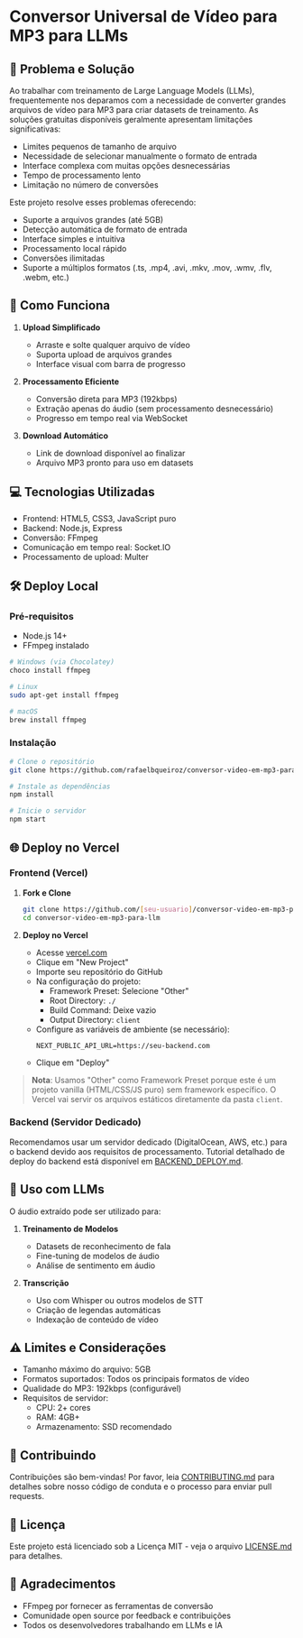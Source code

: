 # Conversor Universal de Vídeo para MP3 para LLMs

## 🎯 Problema e Solução

Ao trabalhar com treinamento de Large Language Models (LLMs), frequentemente nos deparamos com a necessidade de converter grandes arquivos de vídeo para MP3 para criar datasets de treinamento. As soluções gratuitas disponíveis geralmente apresentam limitações significativas:

- Limites pequenos de tamanho de arquivo
- Necessidade de selecionar manualmente o formato de entrada
- Interface complexa com muitas opções desnecessárias
- Tempo de processamento lento
- Limitação no número de conversões

Este projeto resolve esses problemas oferecendo:

- Suporte a arquivos grandes (até 5GB)
- Detecção automática de formato de entrada
- Interface simples e intuitiva
- Processamento local rápido
- Conversões ilimitadas
- Suporte a múltiplos formatos (.ts, .mp4, .avi, .mkv, .mov, .wmv, .flv, .webm, etc.)

## 🚀 Como Funciona

1. **Upload Simplificado**
   - Arraste e solte qualquer arquivo de vídeo
   - Suporta upload de arquivos grandes
   - Interface visual com barra de progresso

2. **Processamento Eficiente**
   - Conversão direta para MP3 (192kbps)
   - Extração apenas do áudio (sem processamento desnecessário)
   - Progresso em tempo real via WebSocket

3. **Download Automático**
   - Link de download disponível ao finalizar
   - Arquivo MP3 pronto para uso em datasets

## 💻 Tecnologias Utilizadas

- Frontend: HTML5, CSS3, JavaScript puro
- Backend: Node.js, Express
- Conversão: FFmpeg
- Comunicação em tempo real: Socket.IO
- Processamento de upload: Multer

## 🛠️ Deploy Local

### Pré-requisitos
- Node.js 14+
- FFmpeg instalado
```bash
# Windows (via Chocolatey)
choco install ffmpeg

# Linux
sudo apt-get install ffmpeg

# macOS
brew install ffmpeg
```

### Instalação
```bash
# Clone o repositório
git clone https://github.com/rafaelbqueiroz/conversor-video-em-mp3-para-llm.git

# Instale as dependências
npm install

# Inicie o servidor
npm start
```

## 🌐 Deploy no Vercel

### Frontend (Vercel)

1. **Fork e Clone**
   ```bash
   git clone https://github.com/[seu-usuario]/conversor-video-em-mp3-para-llm.git
   cd conversor-video-em-mp3-para-llm
   ```

2. **Deploy no Vercel**
   - Acesse [vercel.com](https://vercel.com)
   - Clique em "New Project"
   - Importe seu repositório do GitHub
   - Na configuração do projeto:
     - Framework Preset: Selecione "Other"
     - Root Directory: `./`
     - Build Command: Deixe vazio
     - Output Directory: `client`
   - Configure as variáveis de ambiente (se necessário):
     ```
     NEXT_PUBLIC_API_URL=https://seu-backend.com
     ```
   - Clique em "Deploy"

> **Nota**: Usamos "Other" como Framework Preset porque este é um projeto vanilla (HTML/CSS/JS puro) sem framework específico. O Vercel vai servir os arquivos estáticos diretamente da pasta `client`.

### Backend (Servidor Dedicado)

Recomendamos usar um servidor dedicado (DigitalOcean, AWS, etc.) para o backend devido aos requisitos de processamento. Tutorial detalhado de deploy do backend está disponível em [BACKEND_DEPLOY.md](BACKEND_DEPLOY.md).

## 📝 Uso com LLMs

O áudio extraído pode ser utilizado para:

1. **Treinamento de Modelos**
   - Datasets de reconhecimento de fala
   - Fine-tuning de modelos de áudio
   - Análise de sentimento em áudio

2. **Transcrição**
   - Uso com Whisper ou outros modelos de STT
   - Criação de legendas automáticas
   - Indexação de conteúdo de vídeo

## ⚠️ Limites e Considerações

- Tamanho máximo do arquivo: 5GB
- Formatos suportados: Todos os principais formatos de vídeo
- Qualidade do MP3: 192kbps (configurável)
- Requisitos de servidor: 
  - CPU: 2+ cores
  - RAM: 4GB+
  - Armazenamento: SSD recomendado

## 🤝 Contribuindo

Contribuições são bem-vindas! Por favor, leia [CONTRIBUTING.md](CONTRIBUTING.md) para detalhes sobre nosso código de conduta e o processo para enviar pull requests.

## 📄 Licença

Este projeto está licenciado sob a Licença MIT - veja o arquivo [LICENSE.md](LICENSE.md) para detalhes.

## 🙏 Agradecimentos

- FFmpeg por fornecer as ferramentas de conversão
- Comunidade open source por feedback e contribuições
- Todos os desenvolvedores trabalhando em LLMs e IA